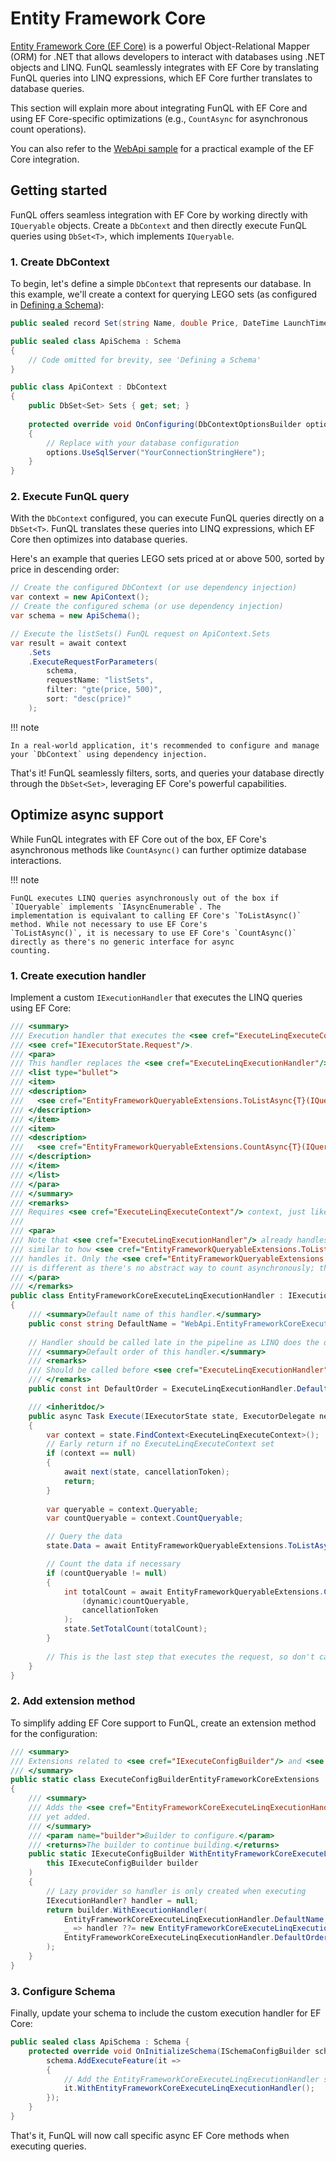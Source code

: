 ﻿# Entity Framework Core

[Entity Framework Core (EF Core)](https://learn.microsoft.com/en-us/ef/core/) is a powerful Object-Relational Mapper 
(ORM) for .NET that allows developers to interact with databases using .NET objects and LINQ. FunQL seamlessly 
integrates with EF Core by translating FunQL queries into LINQ expressions, which EF Core further translates to database 
queries.

This section will explain more about integrating FunQL with EF Core and using EF Core-specific optimizations (e.g., 
`CountAsync` for asynchronous count operations).

You can also refer to the [WebApi sample](https://github.com/funql/funql-dotnet/tree/main/samples/WebApi) for a
practical example of the EF Core integration.

## Getting started

FunQL offers seamless integration with EF Core by working directly with `IQueryable` objects. Create a `DbContext` and 
then directly execute FunQL queries using `DbSet<T>`, which implements `IQueryable`.

### 1. Create DbContext

To begin, let's define a simple `DbContext` that represents our database. In this example, we'll create a context for 
querying LEGO sets (as configured in [Defining a Schema](../defining-a-schema/index.md)):

```csharp
public sealed record Set(string Name, double Price, DateTime LaunchTime);

public sealed class ApiSchema : Schema
{
    // Code omitted for brevity, see 'Defining a Schema'
}

public class ApiContext : DbContext 
{
    public DbSet<Set> Sets { get; set; }    
    
    protected override void OnConfiguring(DbContextOptionsBuilder options)
    {
        // Replace with your database configuration
        options.UseSqlServer("YourConnectionStringHere");
    }
}
```

### 2. Execute FunQL query

With the `DbContext` configured, you can execute FunQL queries directly on a `DbSet<T>`. FunQL translates these queries
into LINQ expressions, which EF Core then optimizes into database queries.

Here's an example that queries LEGO sets priced at or above 500, sorted by price in descending order:

```csharp
// Create the configured DbContext (or use dependency injection)
var context = new ApiContext();
// Create the configured schema (or use dependency injection)
var schema = new ApiSchema();

// Execute the listSets() FunQL request on ApiContext.Sets
var result = await context
    .Sets
    .ExecuteRequestForParameters(
        schema, 
        requestName: "listSets", 
        filter: "gte(price, 500)", 
        sort: "desc(price)"
    );
```

!!! note

    In a real-world application, it's recommended to configure and manage your `DbContext` using dependency injection.

That's it! FunQL seamlessly filters, sorts, and queries your database directly through the `DbSet<Set>`, leveraging EF 
Core's powerful capabilities.

## Optimize async support

While FunQL integrates with EF Core out of the box, EF Core's asynchronous methods like `CountAsync()` can further 
optimize database interactions. 

!!! note

    FunQL executes LINQ queries asynchronously out of the box if `IQueryable` implements `IAsyncEnumerable`. The 
    implementation is equivalant to calling EF Core's `ToListAsync()` method. While not necessary to use EF Core's 
    `ToListAsync()`, it is necessary to use EF Core's `CountAsync()` directly as there's no generic interface for async 
    counting.

### 1. Create execution handler

Implement a custom `IExecutionHandler` that executes the LINQ queries using EF Core:

```csharp
/// <summary>
/// Execution handler that executes the <see cref="ExecuteLinqExecuteContext.Queryable"/> to get the data for
/// <see cref="IExecutorState.Request"/>.
/// <para>
/// This handler replaces the <see cref="ExecuteLinqExecutionHandler"/> so it can use the async EFCore methods instead:
/// <list type="bullet">
/// <item>
/// <description>
///   <see cref="EntityFrameworkQueryableExtensions.ToListAsync{T}(IQueryable{T},CancellationToken)"/> to get the data
/// </description>
/// </item>
/// <item>
/// <description>
///   <see cref="EntityFrameworkQueryableExtensions.CountAsync{T}(IQueryable{T},CancellationToken)"/> to count the items
/// </description>
/// </item>
/// </list>
/// </para>
/// </summary>
/// <remarks>
/// Requires <see cref="ExecuteLinqExecuteContext"/> context, just like <see cref="ExecuteLinqExecutionHandler"/>.
///
/// <para>
/// Note that <see cref="ExecuteLinqExecutionHandler"/> already handles <see cref="IAsyncEnumerable{T}"/> the same or
/// similar to how <see cref="EntityFrameworkQueryableExtensions.ToListAsync{T}(IQueryable{T},CancellationToken)"/>
/// handles it. Only the <see cref="EntityFrameworkQueryableExtensions.CountAsync{T}(IQueryable{T},CancellationToken)"/>
/// is different as there's no abstract way to count asynchronously; this is a specific implementation in EFCore.
/// </para>
/// </remarks>
public class EntityFrameworkCoreExecuteLinqExecutionHandler : IExecutionHandler
{
    /// <summary>Default name of this handler.</summary>
    public const string DefaultName = "WebApi.EntityFrameworkCoreExecuteLinqExecutionHandler";
    
    // Handler should be called late in the pipeline as LINQ does the data fetching, which is pretty much at the end
    /// <summary>Default order of this handler.</summary>
    /// <remarks>
    /// Should be called before <see cref="ExecuteLinqExecutionHandler"/> so this handler can take over the execution.
    /// </remarks>
    public const int DefaultOrder = ExecuteLinqExecutionHandler.DefaultOrder - 100;

    /// <inheritdoc/>
    public async Task Execute(IExecutorState state, ExecutorDelegate next, CancellationToken cancellationToken)
    {
        var context = state.FindContext<ExecuteLinqExecuteContext>();
        // Early return if no ExecuteLinqExecuteContext set
        if (context == null)
        {
            await next(state, cancellationToken);
            return;
        }
        
        var queryable = context.Queryable;
        var countQueryable = context.CountQueryable;

        // Query the data
        state.Data = await EntityFrameworkQueryableExtensions.ToListAsync((dynamic)queryable, cancellationToken);

        // Count the data if necessary
        if (countQueryable != null)
        {
            int totalCount = await EntityFrameworkQueryableExtensions.CountAsync(
                (dynamic)countQueryable,
                cancellationToken
            );
            state.SetTotalCount(totalCount);
        }
        
        // This is the last step that executes the request, so don't call next
    }
}
```

### 2. Add extension method

To simplify adding EF Core support to FunQL, create an extension method for the configuration:

```csharp
/// <summary>
/// Extensions related to <see cref="IExecuteConfigBuilder"/> and <see cref="Microsoft.EntityFrameworkCore"/>.
/// </summary>
public static class ExecuteConfigBuilderEntityFrameworkCoreExtensions
{
    /// <summary>
    /// Adds the <see cref="EntityFrameworkCoreExecuteLinqExecutionHandler"/> to given <paramref name="builder"/> if not
    /// yet added.
    /// </summary>
    /// <param name="builder">Builder to configure.</param>
    /// <returns>The builder to continue building.</returns>
    public static IExecuteConfigBuilder WithEntityFrameworkCoreExecuteLinqExecutionHandler(
        this IExecuteConfigBuilder builder
    )
    {
        // Lazy provider so handler is only created when executing
        IExecutionHandler? handler = null;
        return builder.WithExecutionHandler(
            EntityFrameworkCoreExecuteLinqExecutionHandler.DefaultName,
            _ => handler ??= new EntityFrameworkCoreExecuteLinqExecutionHandler(),
            EntityFrameworkCoreExecuteLinqExecutionHandler.DefaultOrder
        );
    }
}
```

### 3. Configure Schema

Finally, update your schema to include the custom execution handler for EF Core:

```csharp
public sealed class ApiSchema : Schema { 
    protected override void OnInitializeSchema(ISchemaConfigBuilder schema) {                 
        schema.AddExecuteFeature(it =>
        {
            // Add the EntityFrameworkCoreExecuteLinqExecutionHandler so specific EF Core methods are used 
            it.WithEntityFrameworkCoreExecuteLinqExecutionHandler();
        });
    }
}
```

That's it, FunQL will now call specific async EF Core methods when executing queries.